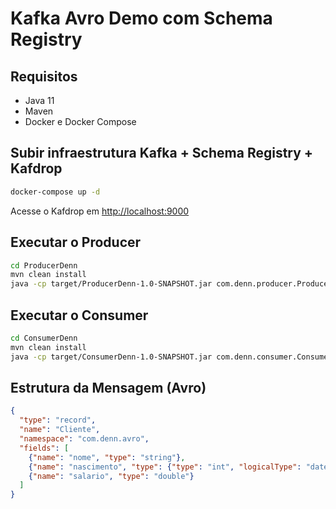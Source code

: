 
# Kafka Avro Demo com Schema Registry

## Requisitos
- Java 11
- Maven
- Docker e Docker Compose

## Subir infraestrutura Kafka + Schema Registry + Kafdrop

```bash
docker-compose up -d
```

Acesse o Kafdrop em [http://localhost:9000](http://localhost:9000)

## Executar o Producer

```bash
cd ProducerDenn
mvn clean install
java -cp target/ProducerDenn-1.0-SNAPSHOT.jar com.denn.producer.ProducerApp
```

## Executar o Consumer

```bash
cd ConsumerDenn
mvn clean install
java -cp target/ConsumerDenn-1.0-SNAPSHOT.jar com.denn.consumer.ConsumerApp
```

## Estrutura da Mensagem (Avro)
```json
{
  "type": "record",
  "name": "Cliente",
  "namespace": "com.denn.avro",
  "fields": [
    {"name": "nome", "type": "string"},
    {"name": "nascimento", "type": {"type": "int", "logicalType": "date"}},
    {"name": "salario", "type": "double"}
  ]
}
```
